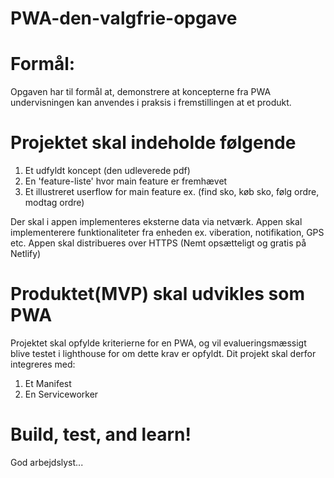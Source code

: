 # PWA-den-valgfrie-opgave

# Formål: 
Opgaven har til formål at, demonstrere at koncepterne fra PWA undervisningen kan anvendes i praksis i fremstillingen at et produkt.

# Projektet skal indeholde følgende

  1. Et udfyldt koncept (den udleverede pdf)
  2. En 'feature-liste' hvor main feature er fremhævet
  3. Et illustreret userflow for main feature ex. (find sko, køb sko, følg ordre, modtag ordre)

Der skal i appen implementeres eksterne data via netværk.
Appen skal implementerere funktionaliteter fra enheden ex. viberation, notifikation, GPS etc.
Appen skal distribueres over HTTPS (Nemt opsætteligt og gratis på Netlify)

# Produktet(MVP) skal udvikles som PWA
Projektet skal opfylde kriterierne for en PWA, og vil evalueringsmæssigt blive testet i lighthouse for om dette krav er opfyldt.
Dit projekt skal derfor integreres med:

  1. Et Manifest
  2. En Serviceworker
  
# Build, test, and learn!
God arbejdslyst...
